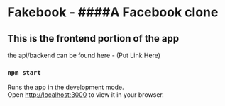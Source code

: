 # Fakebook - ####A Facebook clone

## This is the frontend portion of the app

the api/backend can be found here - (Put Link Here)


### `npm start`

Runs the app in the development mode.\
Open [http://localhost:3000](http://localhost:3000) to view it in your browser.

